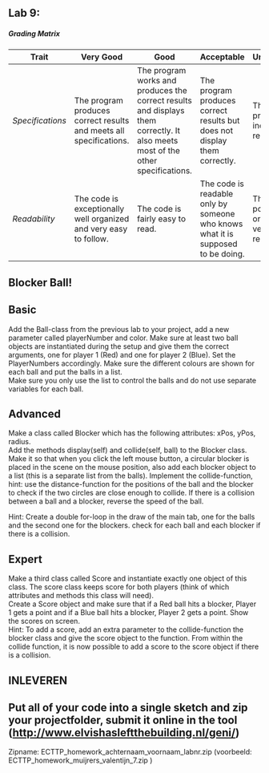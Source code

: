 ## Lab 9: 
 
##### Grading Matrix 

Trait | Very Good | Good | Acceptable | Unsatisfactory	
--- |--- | --- | --- | --- |
| *Specifications* | The program produces correct results and meets all specifications. | The program works and produces the correct results and displays them correctly. It also meets most of the other specifications. | The program produces correct results but does not display them correctly. | The program is producing incorrect results.
*Readability* | The code is exceptionally well organized and very easy to follow. | The code is fairly easy to read. | The code is readable only by someone who knows what it is supposed to be doing.| The code is poorly organized and very difficult to read.|

## Blocker Ball!  
## Basic  

Add the Ball-class from the previous lab to your project, add a new parameter called playerNumber and color. 
Make sure at least two ball objects are instantiated during the setup and give them the correct arguments, one for player 1 (Red) and one for player 2 (Blue).
Set the PlayerNumbers accordingly.
Make sure the different colours are shown for each ball and put the balls in a list.  
Make sure you only use the list to control the balls and do not use separate variables for each ball.  
  
## Advanced  

Make a class called Blocker which has the following attributes: xPos, yPos, radius.  
Add the methods display(self) and collide(self, ball) to the Blocker class.
Make it so that when you click the left mouse button, a circular blocker is placed in the scene on the mouse position, also add each blocker object to a list (this is a separate list from the balls).
Implement the collide-function, hint: use the distance-function for the positions of the ball and the blocker to check if the two circles are close enough to collide.
If there is a collision between a ball and a blocker, reverse the speed of the ball.

Hint: Create a double for-loop in the draw of the main tab, one for the balls and the second one for the blockers. check for each ball and each blocker if there is a collision.

## Expert  

Make a third class called Score and instantiate exactly one object of this class. 
The score class keeps score for both players (think of which attributes and methods this class will need).  
Create a Score object and make sure that if a Red ball hits a blocker, Player 1 gets a point and if a Blue ball hits a blocker, Player 2 gets a point.
Show the scores on screen.  
Hint: To add a score, add an extra parameter to the collide-function the blocker class and give the score object to the function. From within the collide function, it is now possible to add a score to the score object if there is a collision.


## INLEVEREN

## Put all of your code into a single sketch and zip your projectfolder, submit it online in the tool (http://www.elvishasleftthebuilding.nl/geni/)

Zipname:
ECTTP_homework_achternaam_voornaam_labnr.zip 
(voorbeeld: ECTTP_homework_muijrers_valentijn_7.zip )

